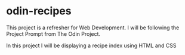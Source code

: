 # odin-recipes

This project is a refresher for Web Development. I will be following the Project Prompt from The Odin Project.

In this project I will be displaying a recipe index using HTML and CSS
